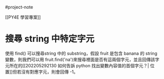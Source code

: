 #project-note 

[[PY4E 學習專案]]

# 搜尋 string 中特定字元
使用 find() 可以搜尋string 中的 substring，假設 fruit 是包含 banana 的 string 變數，則我們可以用 fruit.find('na')來搜尋裡面是否有這兩個字元，並且回傳該字元所在的[[202205292130 如何告訴 python 找出變數內容值的首個字元？| 位置]]但若沒有對應字元，則會回傳 -1。
